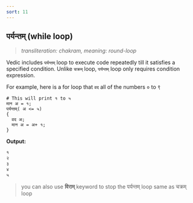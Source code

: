 ```yaml
---
sort: 11
---
```

## पर्यन्तम् (while loop)

>_transliteration: chakram, meaning: round-loop_

Vedic includes `पर्यन्तम्` loop to execute code repeatedly till it satisfies a specified condition. Unlike `चक्रम्` loop, `पर्यन्तम्` loop only requires condition expression.

For example, here is a for loop that `वद` all of the numbers ० to ९

```vedic
# This will print १ to ५
मान अ = १;
पर्यन्तम्( अ <= ५)
{
  वद अ;
  मान अ = अ+ १;
}
```

**Output:**

```bash
१
२
३
४
५
```

> you can also use **विराम्** keyword to stop the पर्यन्तम् loop same as चक्रम् loop